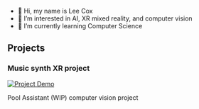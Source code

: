 - 👋 Hi, my name is Lee Cox
- 👀 I’m interested in AI, XR mixed reality, and computer vision
- 🌱 I’m currently learning Computer Science

## **Projects**
### Music synth XR project
 [![Project Demo](http://img.youtube.com/vi/wHFfQDwnbWw/hqdefault.jpg)](https://www.youtube.com/watch?v=wHFfQDwnbWw)

Pool Assistant (WIP) computer vision project


